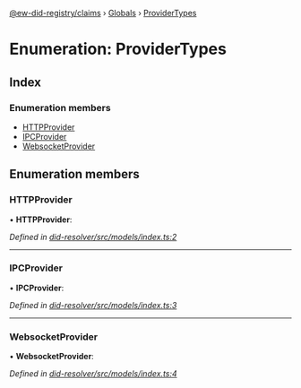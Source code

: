 [@ew-did-registry/claims](../README.md) › [Globals](../globals.md) › [ProviderTypes](providertypes.md)

# Enumeration: ProviderTypes

## Index

### Enumeration members

* [HTTPProvider](providertypes.md#httpprovider)
* [IPCProvider](providertypes.md#ipcprovider)
* [WebsocketProvider](providertypes.md#websocketprovider)

## Enumeration members

###  HTTPProvider

• **HTTPProvider**:

*Defined in [did-resolver/src/models/index.ts:2](https://github.com/energywebfoundation/ew-did-registry/blob/573253b/packages/did-resolver/src/models/index.ts#L2)*

___

###  IPCProvider

• **IPCProvider**:

*Defined in [did-resolver/src/models/index.ts:3](https://github.com/energywebfoundation/ew-did-registry/blob/573253b/packages/did-resolver/src/models/index.ts#L3)*

___

###  WebsocketProvider

• **WebsocketProvider**:

*Defined in [did-resolver/src/models/index.ts:4](https://github.com/energywebfoundation/ew-did-registry/blob/573253b/packages/did-resolver/src/models/index.ts#L4)*
